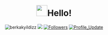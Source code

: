 <h1 align="center"> <img src="https://emojis.slackmojis.com/emojis/images/1531849430/4246/blob-sunglasses.gif?1531849430" width="36"/>Hello! </h1>

<p align="center"> 
    <img src="[https://komarev.com/ghpvc/?username=berkakyildizz](https://komarev.com/ghpvc/?username=berkakyildiz)" alt="berkakyildizz"/>       
    <!--<a href="https://github.com/milaan9?tab=repositories" target="_blank"><img src="https://badges.pufler.dev/repos/milaan9" alt="Repos"/></a>--> 
    <!--<img src="https://badges.pufler.dev/years/berkakyildizz" alt="Active_Years"/>-->  
    <!--<a href="https://github.com/berkakyildizz/berkakyildizz" target="_blank"><img src="https://badges.pufler.dev/commits/monthly/berkakyildizz" alt="commits"/>--> 
    <a href="https://github.com/berkakyildizz/berkakyildizz/pulse" alt="Activity"><img src="https://img.shields.io/github/commit-activity/m/berkakyildizz/berkakyildizz" /></a>
    <a href="https://github.com/berkakyildizz?tab=followers"><img alt="Followers" src="https://img.shields.io/github/followers/berkakyildizz?color=4C1&logo=github"></a>
    <a href="https://github.com/berkakyildizz/berkakyildizz" target="_blank"><img alt="Profile_Update" src="https://img.shields.io/github/last-commit/berkakyildizz/berkakyildizz?label=Profile%20update&style=fflat-square"></a>
    <!--<a href="https://github.com/berkakyildizz" target="_blank"><img alt="berkakyildizz" src="https://badges.pufler.dev/visits/berkakyildizz/berkakyildizz?logo=GitHub&label=visits&color=success&logoColor=white&style=flat-square"/></a>-->
    <!--<img src="https://badges.pufler.dev/gists/berkakyildizz" alt="berkakyildizz"/>-->
    <!--<img src="https://readme-jokes.vercel.app/api" alt="berkakyildizz"/>-->
</p> 
